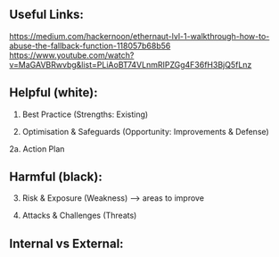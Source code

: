 ## Useful Links:
https://medium.com/hackernoon/ethernaut-lvl-1-walkthrough-how-to-abuse-the-fallback-function-118057b68b56
https://www.youtube.com/watch?v=MaGAVBRwvbg&list=PLiAoBT74VLnmRIPZGg4F36fH3BjQ5fLnz

## Helpful (white):
1. Best Practice (Strengths: Existing)

2. Optimisation & Safeguards (Opportunity: Improvements & Defense)

 2a. Action Plan

## Harmful (black):
3. Risk & Exposure (Weakness) --> areas to improve

4. Attacks & Challenges (Threats)

## Internal vs External:

